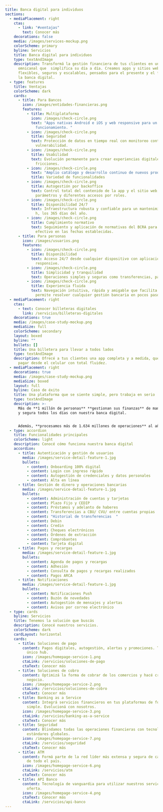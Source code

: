 ```yaml
---
title: Banca digital para individuos
sections:
  - mediaPlacement: right
    ctas:
      - link: "#ventajas"
        text: Conocer más
    decorations: false
    media: /images/services-mockup.png
    colorScheme: primary
    byline: Servicios
    title: Banca digital para individuos
    type: textAndImage
    description: Transformá la gestión financiera de tus clientes en una experiencia
      omnicanal que  simplifica su día a día. Creamos apps y sitios web
      flexibles, seguros y escalables, pensados para el presente y el futuro de
      la banca digital.
  - type: features
    title: Ventajas
    colorScheme: dark
    cards:
      - title: Para Bancos
        icon: /images/entidades-financieras.png
        features:
          - title: Multiplataforma
            icon: /images/check-circle.png
            text: "Apps nativas Android e iOS y web responsive para un óptimo
              funcionamiento. "
          - icon: /images/check-circle.png
            title: Seguridad
            text: Protección de datos en tiempo real con monitoreo continuo y pruebas de
              vulnerabilidad.
          - icon: /images/check-circle.png
            title: Usabilidad
            text: Evolución permanente para crear experiencias digitales fluidas y sin
              fricciones.
          - icon: /images/check-circle.png
            text: "Amplio catálogo y desarrollo continuo de nuevos productos. "
            title: Variedad de funcionalidades
          - icon: /images/check-circle.png
            title: Autogestión por backoffice
            text: Control total del contenido de la app y el sitio web, con múltiples
              parámetros y diferentes accesos por roles.
          - icon: /images/check-circle.png
            title: Disponibilidad 24/7
            text: Infraestructura robusta y confiable para un mantenimiento operativo las 24
              h, los 365 días del año.
          - icon: /images/check-circle.png
            title: Cumplimiento normativo
            text: Seguimiento y aplicación de normativas del BCRA para el cumplimiento
              efectivo en las fechas establecidas.
      - title: Para personas
        icon: /images/usuarios.png
        features:
          - icon: /images/check-circle.png
            title: Disponibilidad
            text: Acceso 24/7 desde cualquier dispositivo con aplicaciones nativas y web
              responsive.
          - icon: /images/check-circle.png
            title: Simplicidad y tranquilidad
            text: Operaciones simples y seguras como transferencias, pagos y más.
          - icon: /images/check-circle.png
            title: Experiencia fluida
            text: Navegación intuitiva, rápida y amigable que facilita cada operación y
              permite resolver cualquier gestión bancaria en pocos pasos.
  - mediaPlacement: right
    ctas:
      - text: Conocer billeteras digitales
        link: /servicios/billeteras-digitales
    decorations: true
    media: /images/case-study-mockup.png
    mediaSize: full
    colorScheme: secondary
    layout: boxed
    byline: ""
    bullets: []
    title: Una billetera para llevar a todos lados
    type: textAndImage
    description: Ofrecé a tus clientes una app completa y a medida, que permite
      pagar desde el celular con total fluidez.
  - mediaPlacement: right
    decorations: true
    media: /images/case-study-mockup.png
    mediaSize: boxed
    layout: full
    byline: Caso de éxito
    title: Una plataforma que se siente simple, pero trabaja en serio
    type: textAndImage
    description: >-
      Más de **1 millón de personas** **gestionan sus finanzas** de manera ágil
      y segura todos los días con nuestra banca digital. 


      Además, **procesamos más de 1.634 millones de operaciones** al año en nuestras apps nativas y el sitio web responsive.
  - type: accordion
    title: Funcionalidades principales
    colorScheme: light
    description: Conocé cómo funciona nuestra banca digital
    accordion:
      - title: Autenticación y gestión de usuarios
        media: /images/service-detail-feature-1.jpg
        bullets:
          - content: Onboarding 100% digital
          - content: Login con ingreso rápido
          - content: Autogestión de credenciales y datos personales
          - content: Alta en línea
      - title: Gestión de dinero y operaciones bancarias
        media: /images/service-detail-feature-1.jpg
        bullets:
          - content: Administración de cuentas y tarjetas
          - content: Plazo Fijo y CEDIP
          - content: Préstamos y adelanto de haberes
          - content: Transferencias a CBU/ CVU/ entre cuentas propias
          - content: "Historial de transferencias  "
          - content: Debin
          - content: Credin
          - content: Cheques electrónicos
          - content: Órdenes de extracción
          - content: Comprobantes
          - content: Tarjeta digital
      - title: Pagos y recargas
        media: /images/service-detail-feature-1.jpg
        bullets:
          - content: Agenda de pagos y recargas
          - content: Adhesión
          - content: Consulta de pagos y recargas realizados
          - content: Pagos ARCA
      - title: Notificaciones
        media: /images/service-detail-feature-1.jpg
        bullets:
          - content: Notificaciones Push
          - content: Buzón de novedades
          - content: Autogestión de mensajes y alertas
          - content: Avisos por correo electrónico
  - type: cards
    byline: Servicios
    title: Tenemos la solución que buscás
    description: Conocé nuestros servicios.
    colorScheme: dark
    cardLayout: horizontal
    cards:
      - title: Soluciones de pago
        content: Pagos digitales, autogestión, alertas y promociones. Todo desde un
          único hub.
        icon: /images/homepage-service-1.png
        ctaLink: /servicios/soluciones-de-pago
        ctaText: Conocer más
      - title: Soluciones de cobro
        content: Optimizá la forma de cobrar de los comercios y hacé crecer cada
          negocio.
        icon: /images/homepage-service-2.png
        ctaLink: /servicios/soluciones-de-cobro
        ctaText: Conocer más
      - title: Banking as a Service
        content: Integrá servicios financieros en tus plataformas de forma rápida,
          simple. Evolucioná con nosotros.
        icon: /images/homepage-service-3.png
        ctaLink: /servicios/banking-as-a-service
        ctaText: Conocer más
      - title: Seguridad
        content: Blindamos todas las operaciones financieras con tecnología de punta y
          estándares globales.
        icon: /images/homepage-service-7.png
        ctaLink: /servicios/seguridad
        ctaText: Conocer más
      - title: ATM
        content: Formá parte de la red líder más extensa y segura de cajeros automáticos
          de todo el país.
        icon: /images/homepage-service-6.png
        ctaLink: /servicios/atm
        ctaText: Conocer más
      - title: API Banco
        content: Tecnología de vanguardia para utilizar nuestros servicios y ampliar la
          oferta.
        icon: /images/homepage-service-4.png
        ctaText: Conocer más
        ctaLink: /servicios/api-banco
---
```

